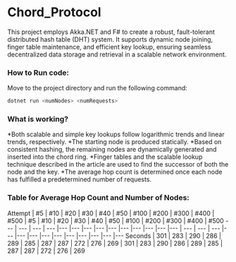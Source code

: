 # Chord_Protocol
This project employs Akka.NET and F# to create a robust, fault-tolerant distributed hash table (DHT) system. It supports dynamic node joining, finger table maintenance, and efficient key lookup, ensuring seamless decentralized data storage and retrieval in a scalable network environment.
### How to Run code:
Move to the project directory and run the following command:
```bash
dotnet run <numNodes> <numRequests>
```
### What is working?
*Both scalable and simple key lookups follow logarithmic trends and linear trends, respectively. 
*The starting node is produced statically. 
*Based on consistent hashing, the remaining nodes are dynamically generated and inserted into the chord ring. 
*Finger tables and the scalable lookup technique described in the article are used to find the successor of both the node and the key. 
*The average hop count is determined once each node has fulfilled a predetermined number of requests. 

### Table for Average Hop Count and Number of Nodes:
Attempt | #5 | #10 | #20 | #30 | #40 | #50 | #100 | #200 | #300 | #400 | #500 | #5 | #10 | #20 | #30 | #40 | #50 | #100 | #200 | #300 | #400 | #500
--- | --- | --- | --- |--- |--- |--- |--- |--- |--- |--- |--- |--- |--- | --- | --- | --- |--- |--- |--- |--- |--- |--- |--- |--- |--- |---
Seconds | 301 | 283 | 290 | 286 | 289 | 285 | 287 | 287 | 272 | 276 | 269 | 301 | 283 | 290 | 286 | 289 | 285 | 287 | 287 | 272 | 276 | 269
